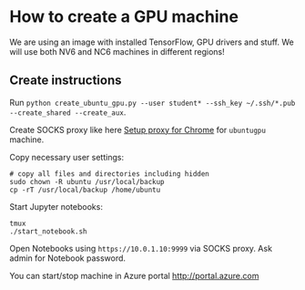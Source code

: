 # How to create a GPU machine

We are using an image with installed TensorFlow, GPU drivers and stuff.
We will use both NV6 and NC6 machines in different regions!

## Create instructions
Run `python create_ubuntu_gpu.py --user student* --ssh_key ~/.ssh/*.pub
--create_shared --create_aux`.

Create SOCKS proxy like here [Setup proxy for Chrome](SETUP_PROXY.md) for `ubuntugpu` machine.

Copy necessary user settings:
```
# copy all files and directories including hidden
sudo chown -R ubuntu /usr/local/backup
cp -rT /usr/local/backup /home/ubuntu
```

Start Jupyter notebooks:
```
tmux
./start_notebook.sh
```


Open Notebooks using `https://10.0.1.10:9999` via SOCKS proxy.
Ask admin for Notebook password.

You can start/stop machine in Azure portal http://portal.azure.com
